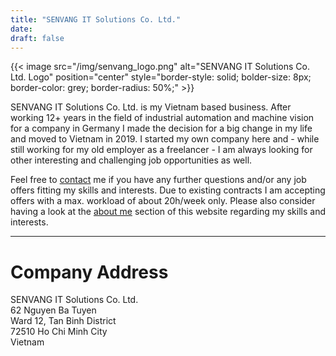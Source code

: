```yaml
---
title: "SENVANG IT Solutions Co. Ltd."
date:
draft: false
---
```


{{< image src="/img/senvang_logo.png" alt="SENVANG IT Solutions Co. Ltd. Logo" position="center" style="border-style: solid; bolder-size: 8px; border-color: grey; border-radius: 50%;" >}}

SENVANG IT Solutions Co. Ltd. is my Vietnam based business.
After working 12+ years in the field of industrial automation and machine vision for a company in Germany I made the decision
for a big change in my life and moved to Vietnam in 2019. I started my own company here and - while still
working for my old employer as a freelancer - I am always looking for other interesting and challenging job opportunities as well.

Feel free to [contact](/contact) me if you have any further questions and/or any job offers fitting my skills and interests.
Due to existing contracts I am accepting offers with a max. workload of about 20h/week only.
Please also consider having a look at the [about me](/about) section of this website regarding my skills and interests.

---

# Company Address

SENVANG IT Solutions Co. Ltd.  
62 Nguyen Ba Tuyen  
Ward 12, Tan Binh District  
72510 Ho Chi Minh City  
Vietnam

